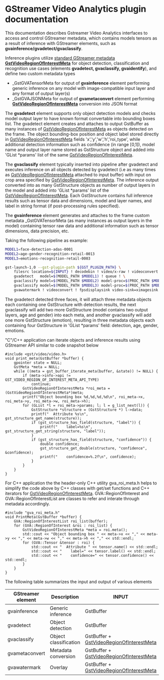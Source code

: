 # GStreamer Video Analytics plugin documentation
This documentation describes Gstreamer Video Analytics interfaces to access and control GStreamer metadata, which contains models tensors as a result of inference with GStreamer elements, such as **gvainference/gvadetect/gvaclassify**.  

Inference plugins utilize [standard GStreamer metadata **GstVideoRegionOfInterestMeta**](https://github.com/GStreamer/gst-plugins-base/blob/master/gst-libs/gst/video/gstvideometa.h#L275) for object detection, classification and recognition use cases (elements **gvadetect, gvaclassify, gvaidentify**), and define two custom metadata types
* _GstGVATensorMeta for output of **gvainference** element performing generic inference on any model with image-compatible input layer and any format of output layer(s)
* _GstGVAJSONMeta for output of **gvametaconvert** element performing [**GstVideoRegionOfInterestMeta**](https://github.com/GStreamer/gst-plugins-base/blob/master/gst-libs/gst/video/gstvideometa.h#L275) conversion into JSON format

The **gvadetect** element supports only object detection models and checks model output layer to have known format convertable into bounding boxes list. The gvadetect element creates and attaches to output GstBuffer as many instances of [GstVideoRegionOfInterestMeta](https://github.com/GStreamer/gst-plugins-base/blob/master/gst-libs/gst/video/gstvideometa.h#L275) as objects detected on the frame. The object bounding-box position and object label stored directly in [GstVideoRegionOfInterestMeta](https://github.com/GStreamer/gst-plugins-base/blob/master/gst-libs/gst/video/gstvideometa.h#L275) fields 'x','y','w','h','roi_type', while additional detection information such as confidence (in range [0,1]), model name and output layer name stored as GstStructure object and added into 'GList *params' list of the same [GstVideoRegionOfInterestMeta](https://github.com/GStreamer/gst-plugins-base/blob/master/gst-libs/gst/video/gstvideometa.h#L275).

The **gvaclassify** element typically inserted into pipeline after gvadetect and executes inference on all objects detected by gvadetect (i.e as many times as [GstVideoRegionOfInterestMeta](https://github.com/GStreamer/gst-plugins-base/blob/master/gst-libs/gst/video/gstvideometa.h#L275) attached to input buffer) with input on crop area specified by [GstVideoRegionOfInterestMeta](https://github.com/GStreamer/gst-plugins-base/blob/master/gst-libs/gst/video/gstvideometa.h#L275). The inference output converted into as many GstStructure objects as number of output layers in the model and added into 'GList *params' list of the [GstVideoRegionOfInterestMeta](https://github.com/GStreamer/gst-plugins-base/blob/master/gst-libs/gst/video/gstvideometa.h#L275). Each GstStructure contains full inference results such as tensor data and dimensions, model and layer names, and label in string format (if post-processing rules specified).

The **gvainference** element generates and attaches to the frame custom metadata _GstGVATensorMeta (as many instances as output layers in the model) containing tensor raw data and additional information such as tensor dimensions, data precision, etc.

Taking the following pipeline as example:
```sh
MODEL1=face-detection-adas-0001
MODEL2=age-gender-recognition-retail-0013
MODEL3=emotions-recognition-retail-0003

gst-launch-1.0 --gst-plugin-path ${GST_PLUGIN_PATH} \
    filesrc location=${INPUT} ! decodebin ! video/x-raw ! videoconvert ! \
    gvadetect   model=$(MODEL_PATH $MODEL1) ! queue ! \
    gvaclassify model=$(MODEL_PATH $MODEL2) model-proc=$(PROC_PATH $MODEL2) ! queue ! \
    gvaclassify model=$(MODEL_PATH $MODEL3) model-proc=$(PROC_PATH $MODEL3) ! queue ! \
    gvawatermark ! videoconvert ! fpsdisplaysink video-sink=ximagesink sync=false
```
The gvadetect detected three faces, it will attach three metadata objects each containing one GstStructure with detection results, the next gvaclassify will add two more GstStructure (model contains two output layers, age and gender) into each meta, and another gvaclassify will add one more GstStructure (emotion), resulting in three metadata objects each containing four GstStructure in 'GList *params' field: detection, age, gender, emotions.

"C"/C++ application can iterate objects and inference results using GStreamer API similar to code snapshot below

```
#include <gst/video/video.h>
void print_meta(GstBuffer *buffer) {
    gpointer state = NULL;
    GstMeta *meta = NULL;
    while ((meta = gst_buffer_iterate_meta(buffer, &state)) != NULL) {
        if (meta->info->api != GST_VIDEO_REGION_OF_INTEREST_META_API_TYPE)
            continue;
        GstVideoRegionOfInterestMeta *roi_meta = (GstVideoRegionOfInterestMeta*)meta;
        printf("Object bounding box %d,%d,%d,%d\n", roi_meta->x, roi_meta->y, roi_meta->w, roi_meta->h);
        for (GList *l = roi_meta->params; l; l = g_list_next(l)) {
            GstStructure *structure = (GstStructure *) l->data;
            printf("  Attribute %s\n", gst_structure_get_name(structure));
            if (gst_structure_has_field(structure, "label")) {
                printf("    label=%s\n", gst_structure_get_string(structure, "label"));
            }
            if (gst_structure_has_field(structure, "confidence")) {
                double confidence;
                gst_structure_get_double(structure, "confidence", &confidence);
                printf("    confidence=%.2f\n", confidence);
            }
        }
    }
}
```

For C++ application the the header-only C++ utility gva_roi_meta.h helps to simplify the code above by C++ classes with get/set functions and C++ iterators for [GstVideoRegionOfInterestMeta](https://github.com/GStreamer/gst-plugins-base/blob/master/gst-libs/gst/video/gstvideometa.h#L275). GVA::RegionOfInterest and GVA::RegionOfInterestList are classes to refer and interate through metadata accordingly.  
```
#include "gva_roi_meta.h"
void PrintMeta(GstBuffer *buffer) {
    GVA::RegionOfInterestList roi_list(buffer);
    for (GVA::RegionOfInterest &roi : roi_list) {
        GstVideoRegionOfInterestMeta *meta = roi.meta();
        std::cout << "Object bounding box " << meta->x << "," << meta->y << "," << meta->w << "," << meta->h << "," << std::endl;
        for (GVA::Tensor &tensor : roi) {
            std::cout << "  Attribute " << tensor.name() << std::endl;
            std::cout << "    label=" << tensor.label() << std::endl;
            std::cout << "    confidence=" << tensor.confidence() << std::endl;
        }
    }
}
```

The following table summarizes the input and output of various elements

| GStreamer element | Description | INPUT | OUTPUT |
| --- | --- | --- | --- |
| gvainference | Generic inference| GstBuffer | INPUT + _GstGVATensorMeta |
| gvadetect| Object detection| GstBuffer| INPUT + [GstVideoRegionOfInterestMeta](https://github.com/GStreamer/gst-plugins-base/blob/master/gst-libs/gst/video/gstvideometa.h#L275)|
| gvaclassify| Object classification| GstBuffer + [GstVideoRegionOfInterestMeta](https://github.com/GStreamer/gst-plugins-base/blob/master/gst-libs/gst/video/gstvideometa.h#L275) | INPUT + extended [GstVideoRegionOfInterestMeta](https://github.com/GStreamer/gst-plugins-base/blob/master/gst-libs/gst/video/gstvideometa.h#L275) |
| gvametaconvert| Metadata conversion | GstBuffer + [GstVideoRegionOfInterestMeta](https://github.com/GStreamer/gst-plugins-base/blob/master/gst-libs/gst/video/gstvideometa.h#L275) | INPUT + _GstGVAJSONMeta|
| gvawatermark| Overlay| GstBuffer + [GstVideoRegionOfInterestMeta](https://github.com/GStreamer/gst-plugins-base/blob/master/gst-libs/gst/video/gstvideometa.h#L275) | - |
